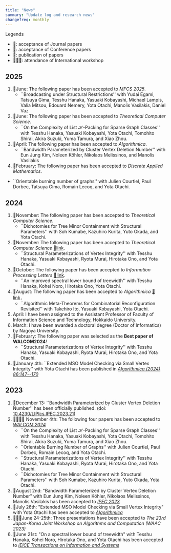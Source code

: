 ```yaml
---
title: "News"
summary: "Update log and research news"
changefreq: monthly
---
```


Legends
- 📕: acceptance of Journal papers
- 📘: acceptance of Conference papers
- 📖: publication of papers
- 🧑‍🤝‍🧑: attendance of International workshop

## 2025 
1. 📘June: The following paper has been accepted to _MFCS 2025_. 
	- ``Broadcasting under Structural Restrictions'' with Yudai Egami, Tatsuya Gima, Tesshu Hanaka, Yasuaki Kobayashi, Michael Lampis, Valia Mitsou, Edouard Nemery, Yota Otachi, Manolis Vasilakis, Daniel Vaz
1. 📕June: The following paper has been accepted to _Theoretical Computer Science_.
	- ``On the Complexity of List $\mathcal H$-Packing for Sparse Graph Classes'' with Tesshu Hanaka, Yasuaki Kobayashi, Yota Otachi, Tomohito Shirai, Akira Suzuki, Yuma Tamura, and Xiao Zhou.
1. 📕April: The following paper has been accepted to _Algorithmica_.
	- ``Bandwidth Parameterized by Cluster Vertex Deletion Number'' 
	 with Eun Jung Kim, Noleen Köhler, Nikolaos Melissinos, and Manolis Vasilakis
1. 📕February: The following paper has been accepted to _Discrete Applied Mathematics_.
  - ``Orientable burning number of graphs'' with Julien Courtiel, Paul Dorbec, Tatsuya Gima, Romain Lecoq, and Yota Otachi.

## 2024
1. 📕November: The following paper has been accepted to _Theoretical Computer Science_.
	- ``Dichotomies for Tree Minor Containment with Structural Parameters'' with Soh Kumabe, Kazuhiro Kurita, Yuto Okada, and Yota Otachi.
1. 📕November: The following paper has been accepted to _Theoretical Computer Science_  [📕link](https://doi.org/10.1016/j.tcs.2024.114954).
	- ``Structural Parameterizations of Vertex Integrity'' with Tesshu Hanaka, Yasuaki Kobayashi, Ryota Murai, Hirotaka Ono, and Yota Otachi.
1. 📕October: The following paper has been accepted to _Information Processing Letters_ [📕link](https://doi.org/10.1016/j.ipl.2024.106536).
   - ``An improved spectral lower bound of treewidth'' with Tesshu Hanaka, Kohei Noro, Hirotaka Ono, Yota Otachi.
1. 📕August: The following paper has been accepted to _Algorithmica_ [📕link](https://doi.org/10.1007/s00453-024-01261-0)．
	-	``Algorithmic Meta-Theorems for Combinatorial Reconfiguration Revisited''  with Takehiro Ito, Yasuaki Kobayashi, Yota Otachi.
1. April: I have been assigned to the Assistant Professor of Faculty of Information Science and Technology, Hokkaido University.
1. March: I have been awarded a doctoral degree (Doctor of Informatics) by Nagoya University.
1. 🎉February: The following paper was selected as the **Best paper of WALCOM2024**!
   - ``Structural Parameterizations of Vertex Integrity'' with Tesshu Hanaka, Yasuaki Kobayashi, Ryota Murai, Hirotaka Ono, and Yota Otachi. 
1. 📖January 4th: ``Extended MSO Model Checking via Small Vertex Integrity'' with Yota Otachi has been published in [_Algorithmica (2024) 86:147--170_](https://doi.org/10.1007/s00453-023-01161-9)

## 2023
1. 📖December 13: ``Bandwidth Parameterized by Cluster Vertex Deletion Number'' has been officially published. (doi: [10.4230/LIPIcs.IPEC.2023.21](https://doi.org/10.4230/LIPIcs.IPEC.2023.21))
1. 📘📘📘📘 November 4th: The following four papers has been accepted to [_WALCOM 2024_](https://www.kono.cis.iwate-u.ac.jp/~yamanaka/walcom2024/) 
	- ``On the Complexity of List $\mathcal H$-Packing for Sparse Graph Classes'' with Tesshu Hanaka, Yasuaki Kobayashi, Yota Otachi, Tomohito Shirai, Akira Suzuki, Yuma Tamura, and Xiao Zhou.
	- ``Orientable Burning Number of Graphs'' with Julien Courtiel, Paul Dorbec, Romain Lecoq, and Yota Otachi.
	- ``Structural Parameterizations of Vertex Integrity'' with Tesshu Hanaka, Yasuaki Kobayashi, Ryota Murai, Hirotaka Ono, and Yota Otachi.
	- ``Dichotomies for Tree Minor Containment with Structural Parameters'' with Soh Kumabe, Kazuhiro Kurita, Yuto Okada, Yota Otachi.
1. 📘August 2nd: "Bandwidth Parameterized by Cluster Vertex Deletion Number" 
	 with Eun Jung Kim, Noleen Köhler, Nikolaos Melissinos, Manolis Vasilakis has been accepted to [_IPEC 2023_](https://algo-conference.org/2023/ipec/)
1. 📕July 26th: "Extended MSO Model Checking via Small Vertex Integrity" with Yota Otachi has been accepted to [_Algorithmica_](https://www.springer.com/journal/453)
1. 🧑‍🤝‍🧑June 24-25th: Three presentations have been accepted to _The 23rd Japan-Korea Joint Workshop on Algorithms and Computation (WAAC 2023)_
1. 📕June 21st: "On a spectral lower bound of treewidth" with Tesshu Hanaka, Kohei Noro, Hirotaka Ono, and Yota Otachi
	has been accepted to [_IEICE Transactions on Information and Systems_](https://search.ieice.org/iss/index.html)
